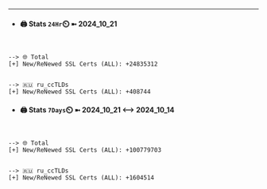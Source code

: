 

---
- #### 🖨️ **Stats** `24Hr`⏲️ ➼ 2024_10_21
```console


--> 🌐 Total
[+] New/ReNewed SSL Certs (ALL): +24835312


--> 🇷🇺 ru_ccTLDs
[+] New/ReNewed SSL Certs (ALL): +408744

```

- #### 🖨️ **Stats** `7Days`⏲️ ➼ 2024_10_21 <--> 2024_10_14
```console


--> 🌐 Total
[+] New/ReNewed SSL Certs (ALL): +100779703


--> 🇷🇺 ru_ccTLDs
[+] New/ReNewed SSL Certs (ALL): +1604514

```

